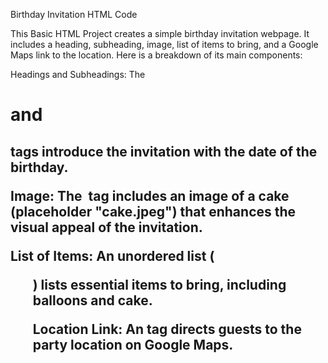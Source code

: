 Birthday Invitation HTML Code

This Basic HTML Project creates a simple birthday invitation webpage. It includes a heading, subheading, image, list of items to bring, and a Google Maps link to the location. Here is a breakdown of its main components:

Headings and Subheadings: The <h1> and <h2> tags introduce the invitation with the date of the birthday.

Image: The <img> tag includes an image of a cake (placeholder "cake.jpeg") that enhances the visual appeal of the invitation.

List of Items: An unordered list (<ul>) lists essential items to bring, including balloons and cake.

Location Link: An <a> tag directs guests to the party location on Google Maps.